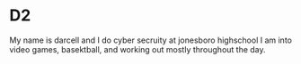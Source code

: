 # D2
My name is darcell and I do cyber secruity at jonesboro highschool I am into video games,  basektball, and working out mostly throughout the day.

